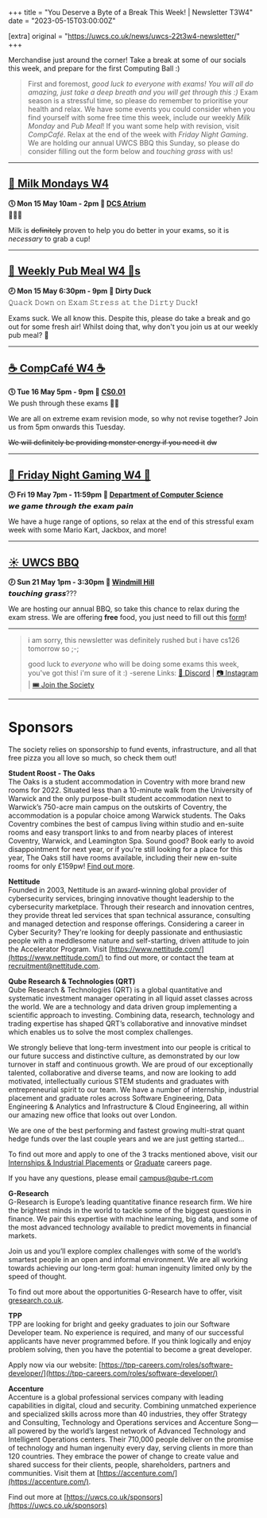 +++
title = "You Deserve a Byte of a Break This Week! | Newsletter T3W4"
date = "2023-05-15T03:00:00Z"

[extra]
original = "https://uwcs.co.uk/news/uwcs-22t3w4-newsletter/"    
+++

<p data-block-key="sfd3i">Merchandise just around the corner! Take a break at some of our socials this week, and prepare for the first Computing Ball :)</p>

<!-- more -->

> First and foremost, *good luck to everyone with exams! You will all do amazing, just take a deep breath and you will get through this :)* Exam season is a stressful time, so please do remember to prioritise your health and relax. We have some events you could consider when you find yourself with some free time this week, include our weekly *Milk Monday* and *Pub Meal*! If you want some help with revision, visit *CompCafé*. Relax at the end of the week with *Friday Night Gaming*. 
>We are holding our annual UWCS BBQ this Sunday, so please do consider filling out the form below and *touching grass* with us!

***

## **[🐄 Milk Mondays W4](https://uwcs.co.uk/events/mm-22t3w4/)**
**🕔 Mon 15 May 10am - 2pm  📍 [DCS Atrium](https://campus.warwick.ac.uk/?cmsid=14)**  
🥛🥛🥛

Milk is ~~definitely~~ proven to help you do better in your exams, so it is *necessary* to grab a cup!
***

## **[🍝 Weekly Pub Meal W4 🍝s](https://uwcs.co.uk/events/pub-meal-22t3w4/)**
**🕗 Mon 15 May 6:30pm - 9pm  📍 Dirty Duck**  
𝚀𝚞𝚊𝚌𝚔 𝙳𝚘𝚠𝚗 𝚘𝚗 𝙴𝚡𝚊𝚖 𝚂𝚝𝚛𝚎𝚜𝚜 𝚊𝚝 𝚝𝚑𝚎 𝙳𝚒𝚛𝚝𝚢 𝙳𝚞𝚌𝚔!

Exams suck. We all know this. Despite this, please do take a break and go out for some fresh air! Whilst doing that, why don't you join us at our weekly pub meal?
🦆 
***

## **[☕ CompCafé W4 ☕](https://uwcs.co.uk/events/compcafe-22t3w4/)**
**🕔 Tue 16 May 5pm - 9pm  📍 [CS0.01](https://campus.warwick.ac.uk/?cmsid=1557)**  
We push through these exams 😤💪

We are all on extreme exam revision mode, so why not revise together? Join us from 5pm onwards this Tuesday.

~~We will definitely be providing monster energy if you need it~~ ~~dw~~
***

## **[👾 Friday Night Gaming W4 👾](https://uwcs.co.uk/events/fng-22t3w4/)**
**🕑 Fri 19 May 7pm - 11:59pm  📍 [Department of Computer Science](https://campus.warwick.ac.uk/?cmsid=14)**  
𝙬𝙚 𝙜𝙖𝙢𝙚 𝙩𝙝𝙧𝙤𝙪𝙜𝙝 𝙩𝙝𝙚 𝙚𝙭𝙖𝙢 𝙥𝙖𝙞𝙣

We have a huge range of options, so relax at the end of this stressful exam week with some Mario Kart, Jackbox, and more!
***

## **[☀️ UWCS BBQ](https://uwcs.co.uk/events/bbq-22t3w4/)**
**🕖 Sun 21 May 1pm - 3:30pm  📍 [Windmill Hill](https://campus.warwick.ac.uk/?cmsid=14)**  
𝙩𝙤𝙪𝙘𝙝𝙞𝙣𝙜 𝙜𝙧𝙖𝙨𝙨???

We are hosting our annual BBQ, so take this chance to relax during the exam stress. We are offering **free** food, you just need to fill out this [form](https://forms.gle/Y5E8zxMZSF5JXTLY9)!
***

> i am sorry, this newsletter was definitely rushed but i have cs126 tomorrow so ;-;
> 
> good luck to *everyone* who will be doing some exams this week, you've got this! i'm sure of it :) -serene
Links: [💬 Discord](https://discord.uwcs.co.uk/) | [📷 Instagram](https://www.instagram.com/warwickcompsoc/) | [🎟️ Join the Society](https://www.warwicksu.com/societies-sports/societies/computing/)

***
# Sponsors
The society relies on sponsorship to fund events, infrastructure, and all that free pizza you all love so much, so check them out!

**Student Roost - The Oaks**  
The Oaks is a student accommodation in Coventry with more brand new rooms for 2022. Situated less than a 10-minute walk from the University of Warwick and the only purpose-built student accommodation next to Warwick’s 750-acre main campus on the outskirts of Coventry, the accommodation is a popular choice among Warwick students. The Oaks Coventry combines the best of campus living within studio and en-suite rooms and easy transport links to and from nearby places of interest Coventry, Warwick, and Leamington Spa. Sound good? Book early to avoid disappointment for next year, or if you're still looking for a place for this year, The Oaks still have rooms available, including their new en-suite rooms for only £159pw! [Find out more](https://www.studentroost.co.uk/locations/warwick/the-oaks).


**Nettitude**  
Founded in 2003, Nettitude is an award-winning global provider of cybersecurity services, bringing innovative thought leadership to the cybersecurity marketplace. Through their research and innovation centres, they provide threat led services that span technical assurance, consulting and managed detection and response offerings. Considering a career in Cyber Security?  They're looking for deeply passionate and enthusiastic people with a meddlesome nature and self-starting, driven attitude to join the Accelerator Program. Visit [https://www.nettitude.com/](https://www.nettitude.com/) to find out more, or contact the team at [recruitment@nettitude.com](mailto:recruitment@nettitude.com).

**Qube Research & Technologies (QRT)**  
Qube Research & Technologies (QRT) is a global quantitative and systematic investment manager operating in all liquid asset classes across the world. We are a technology and data driven group implementing a scientific approach to investing. Combining data, research, technology and trading expertise has shaped QRT’s collaborative and innovative mindset which enables us to solve the most complex challenges.

We strongly believe that long-term investment into our people is critical to our future success and distinctive culture, as demonstrated by our low turnover in staff and continuous growth. We are proud of our exceptionally talented, collaborative and diverse teams, and now are looking to add motivated, intellectually curious STEM students and graduates with entrepreneurial spirit to our team. We have a number of internship, industrial placement and graduate roles across Software Engineering, Data Engineering & Analytics and Infrastructure & Cloud Engineering, all within our amazing new office that looks out over London.  

We are one of the best performing and fastest growing multi-strat quant hedge funds over the last couple years and we are just getting started…

To find out more and apply to one of the 3 tracks mentioned above, visit our [Internships & Industrial Placements](https://www.qube-rt.com/careers/intern-opportunities/) or [Graduate](https://www.qube-rt.com/careers/graduate-opportunities/) careers page.

If you have any questions, please email [campus@qube-rt.com](mailto:campus@qube-rt.com)

**G-Research**  
G-Research is Europe’s leading quantitative finance research firm. We hire the brightest minds in the world to tackle some of the biggest questions in finance. We pair this expertise with machine learning, big data, and some of the most advanced technology available to predict movements in financial markets.

Join us and you’ll explore complex challenges with some of the world’s smartest people in an open and informal environment. We are all working towards achieving our long-term goal: human ingenuity limited only by the speed of thought.

To find out more about the opportunities G-Research have to offer, visit [gresearch.co.uk](https://gresearch.co.uk).

**TPP**  
TPP are looking for bright and geeky graduates to join our Software Developer team. No experience is required, and many of our successful applicants have never programmed before. If you think logically and enjoy problem solving, then you have the potential to become a great developer.

Apply now via our website: [https://tpp-careers.com/roles/software-developer/](https://tpp-careers.com/roles/software-developer/)

**Accenture**  
Accenture is a global professional services company with leading capabilities in digital, cloud and security. Combining unmatched experience and specialized skills across more than 40 industries, they offer Strategy and Consulting, Technology and Operations services and Accenture Song—all powered by the world’s largest network of Advanced Technology and Intelligent Operations centers. Their 710,000 people deliver on the promise of technology and human ingenuity every day, serving clients in more than 120 countries. They embrace the power of change to create value and shared success for their clients, people, shareholders, partners and communities. Visit them at [https://accenture.com/](https://accenture.com/).

Find out more at [https://uwcs.co.uk/sponsors](https://uwcs.co.uk/sponsors)
